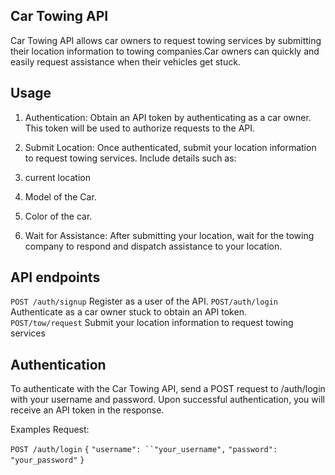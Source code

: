## Car Towing API
<p>Car Towing API allows car owners to request towing services by submitting their location information to towing companies.Car owners can quickly and easily request assistance when their vehicles get stuck.</p>

## Usage
1. Authentication:  Obtain an API token by authenticating as a car owner. This token will be used to authorize requests to the API. <br>

2. Submit Location: Once authenticated, submit your location information to request towing services. Include details such as: <br>
 1. current location <br>
 2. Model of the Car.<br>
 3. Color of the car.<br>


 3. <p> Wait for Assistance: After submitting your location, wait for the towing company to respond and dispatch assistance to your location.</p>

 ## API endpoints
 `POST /auth/signup` Register as a user of the API.
 `POST/auth/login`  Authenticate as a car owner stuck to obtain an API token.<br>
 `POST/tow/request` Submit your location information to request towing services <br>

 ## Authentication

 <p> To authenticate with the Car Towing API, send a POST request to /auth/login with your username and password. Upon successful authentication, you will receive an API token in the response.</p>

Examples Request:

`POST /auth/login`
        `{`
            `"username": ``"your_username",`
            `"password": "your_password"`
        `}`




